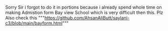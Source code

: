 Sorry Sir i forgot to do it in portions because i already spend whole time on making Admistion form Bay view School which is very difficult then this.
Plz Also check this """https://github.com/AhsanAliButt/saylani-c3/blob/main/bayform.html"""